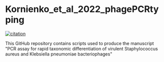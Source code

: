 # Kornienko_et_al_2022_phagePCRtyping
[![citation](https://img.shields.io/badge/DOI-10.3390%2Fijms24054483-410F3B)](https://doi.org/10.3390/ijms24054483)

This GitHub repository contains scripts used to produce the manuscript "PCR assay for rapid taxonomic differentiation of virulent Staphylococcus aureus and Klebsiella pneumoniae bacteriophages"
